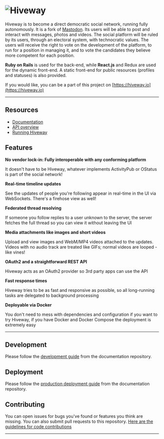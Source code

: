![Hiveway](https://i.imgur.com/SP8GYZW.png)
========

Hiveway is to become a direct democratic social network, running fully autonomously. It is a fork of [Mastodon](https://github.com/tootsuite/mastodon). Its users will be able to post and interact with messages, photos and videos. The social platform will be ruled by its users, through an electoral system, with technocratic values.  The users will receive the right to vote on the development of the platform, to run for a position in managing it, and to vote the candidates they believe more competent for each position.

**Ruby on Rails** is used for the back-end, while **React.js** and Redux are used for the dynamic front-end. A static front-end for public resources (profiles and statuses) is also provided.

If you would like, you can be a part of this project on [https://hiveway.io](https://hiveway.io)


---

## Resources
- [Documentation](https://github.com/hiveway/docs/blob/master/README.md)
- [API overview](https://github.com/hiveway/docs/blob/master/API/API.md)
- [Running Hiveway](https://github.com/hiveway/docs/blob/master/Running/ProductionGuide.md)

## Features

**No vendor lock-in: Fully interoperable with any conforming platform**

It doesn't have to be Hiveway, whatever implements ActivityPub or OStatus is part of the social network!

**Real-time timeline updates**

See the updates of people you're following appear in real-time in the UI via WebSockets. There's a firehose view as well!

**Federated thread resolving**

If someone you follow replies to a user unknown to the server, the server fetches the full thread so you can view it without leaving the UI

**Media attachments like images and short videos**

Upload and view images and WebM/MP4 videos attached to the updates. Videos with no audio track are treated like GIFs; normal videos are looped - like vines!

**OAuth2 and a straightforward REST API**

Hiveway acts as an OAuth2 provider so 3rd party apps can use the API

**Fast response times**

Hiveway tries to be as fast and responsive as possible, so all long-running tasks are delegated to background processing

**Deployable via Docker**

You don't need to mess with dependencies and configuration if you want to try Hiveway, if you have Docker and Docker Compose the deployment is extremely easy

---

## Development

Please follow the [development guide](https://github.com/hiveway/docs/blob/master/Running/DevelopmentGuide.md) from the documentation repository.

## Deployment

Please follow the [production deployment guide](https://github.com/hiveway/docs/blob/master/Running/ProductionGuide.md) from the documentation repository.

## Contributing

You can open issues for bugs you've found or features you think are missing. You can also submit pull requests to this repository. [Here are the guidelines for code contributions](CONTRIBUTING.md)

---
